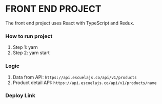 # FRONT END PROJECT

The front end project uses React with TypeScript and Redux.

### How to run project

1. Step 1: yarn
2. Step 2: yarn start

### Logic

1. Data from API: `https://api.escuelajs.co/api/v1/products`
2. Product detail API: `https://api.escuelajs.co/api/v1/products/name`

### Deploy Link
